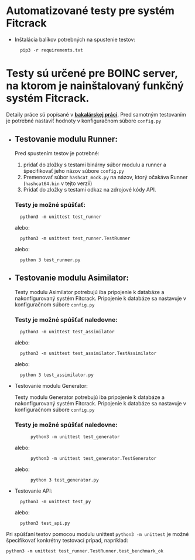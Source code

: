 Automatizované testy pre systém Fitcrack
=============

- Inštalácia balíkov potrebných na spustenie testov:

        pip3 -r requirements.txt


# Testy sú určené pre BOINC server, na ktorom je nainštalovaný funkčný systém Fitcrack.
Detaily práce sú popísané v **[bakalárskej práci](./bakalar/xchrip00_bp.pdf)**.
Pred samotným testovaním je potrebné nastaviť hodnoty v konfiguračnom súbore `config.py`


- ## Testovanie modulu Runner:
    Pred spustením testov je potrebné:
    1. pridať do zložky s testami binárny súbor modulu a runner a špecifikovať jeho názov súbore `config.py`
    2. Premenovať súbor `hashcat_mock.py` na názov, ktorý očakáva Runner (`hashcat64.bin` v tejto
    verzii)
    3. Pridať do zložky s testami odkaz na zdrojové kódy API.

    ### Testy je možné spúšťať:

        python3 -m unittest test_runner

    alebo:

        python3 -m unittest test_runner.TestRunner

    alebo:

        python 3 test_runner.py


- ## Testovanie modulu Asimilator:

    Testy modulu Asimilator potrebujú iba pripojenie k databáze a nakonfigurovaný systém Fitcrack.
    Pripojenie k databáze sa nastavuje v konfiguračnom súbore `config.py`

    ### Testy je možné spúšťať naledovne:

        python3 -m unittest test_assimilator

    alebo:

        python3 -m unittest test_assimilator.TestAssimilator

    alebo:

        python 3 test_assimilator.py


- Testovanie modulu Generator:

    Testy modulu Generator potrebujú iba pripojenie k databáze a nakonfigurovaný systém Fitcrack.
    Pripojenie k databáze sa nastavuje v konfiguračnom súbore `config.py`

    ### Testy je možné spúšťať naledovne:

            python3 -m unittest test_generator

    alebo:

            python3 -m unittest test_generator.TestGenerator

    alebo:

            python 3 test_generator.py


- Testovanie API:

        python3 -m unittest test_py

    alebo:

        python3 test_api.py


Pri spúšťaní testov pomocou modulu unittest `python3 -m unittest` je možné špecifikovať konkrétny
testovací prípad, napríklad:

    python3 -m unittest test_runner.TestRunner.test_benchmark_ok
